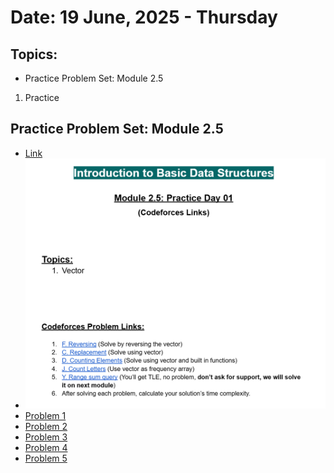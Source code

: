 # Date: 19 June, 2025 - Thursday

## Topics:
- Practice Problem Set: Module 2.5
1. Practice

## Practice Problem Set: Module 2.5
- [Link](https://docs.google.com/document/d/1rdykcfh-PZ0hFrnXYgGFDkZlMkvMCe-a/edit?usp=drivesdk&ouid=112433310488936743525&rtpof=true&sd=true)
- ![Problem Set SS](./images/problems_set.png)
- [Problem 1](https://codeforces.com/group/MWSDmqGsZm/contest/219774/problem/F)
- [Problem 2](https://codeforces.com/group/MWSDmqGsZm/contest/219774/problem/C)
- [Problem 3](https://codeforces.com/group/MWSDmqGsZm/contest/329103/problem/D)
- [Problem 4](https://codeforces.com/group/MWSDmqGsZm/contest/219856/problem/J)
- [Problem 5](https://codeforces.com/group/MWSDmqGsZm/contest/219774/problem/Y)